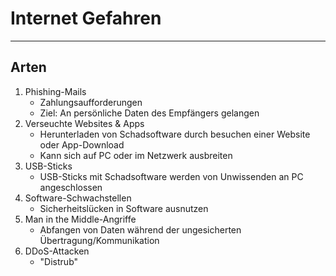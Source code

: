 # Internet Gefahren
___
## Arten
1. Phishing-Mails
	- Zahlungsaufforderungen
	- Ziel: An persönliche Daten des Empfängers gelangen
2. Verseuchte Websites & Apps
	- Herunterladen von Schadsoftware durch besuchen einer Website oder App-Download
	- Kann sich auf PC oder im Netzwerk ausbreiten
3. USB-Sticks
	- USB-Sticks mit Schadsoftware werden von Unwissenden an PC angeschlossen
4. Software-Schwachstellen
	- Sicherheitslücken in Software ausnutzen
5. Man in the Middle-Angriffe
	- Abfangen von Daten während der ungesicherten Übertragung/Kommunikation
6. DDoS-Attacken
	- "Distrub"